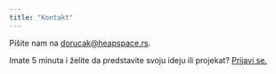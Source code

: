 ```yaml
---
title: "Kontakt"
---
```


Pišite nam na [dorucak@heapspace.rs](mailto:dorucak@heapspace.rs).

Imate 5 minuta i želite da predstavite svoju ideju ili projekat?
[Prijavi se.](https://heapspace.typeform.com/to/RXjEVf)